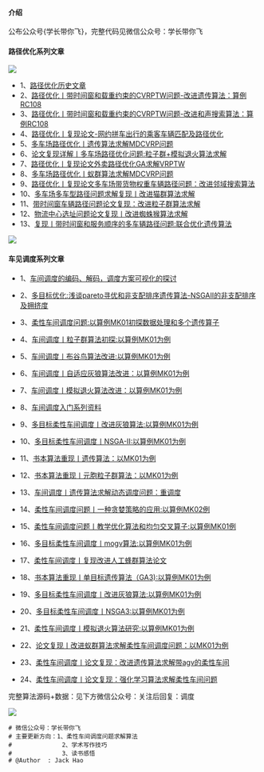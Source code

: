 

#### 介绍
公布公众号{学长带你飞}，完整代码见微信公众号：学长带你飞

#### 路径优化系列文章
![](https://gitee.com/XZDNF-1618/picture/raw/master/2022-3-11/1646983067392-0.png)

- 1、[路径优化历史文章](https://mp.weixin.qq.com/mp/appmsgalbum?__biz=MzU2Mzc3NzE2OA==&action=getalbum&album_id=1336927899030732802#wechat_redirect)
- 2、[路径优化丨带时间窗和载重约束的CVRPTW问题-改进遗传算法：算例RC108](https://mp.weixin.qq.com/s?__biz=MzU2Mzc3NzE2OA==&mid=2247487059&idx=1&sn=f8c69a8abe5947b2058b943284ffd1c2&chksm=fc5455accb23dcba74a4ff34cbebcb703d68f9621bcc4011b68861a090ef3715c9b2e77201c2#rd)
- 3、[路径优化丨带时间窗和载重约束的CVRPTW问题-改进和声搜索算法：算例RC108](https://mp.weixin.qq.com/s?__biz=MzU2Mzc3NzE2OA==&mid=2247487154&idx=1&sn=7864d00a3d1ec99470419479ef3d3c32&chksm=fc54554dcb23dc5ba50ea8145ae1ad07e63961888f82e84d7debf90137ef91d6e82eaf1ec088#rd)
- 4、[路径优化丨复现论文-网约拼车出行的乘客车辆匹配及路径优化](https://mp.weixin.qq.com/s?__biz=MzU2Mzc3NzE2OA==&mid=2247487438&idx=1&sn=2507f31a02e33526e3e3266927376b7d&chksm=fc545431cb23dd27307a36cc419eead7389bf8484ea2b6725f6a8fe934d513a86f6d3f00ee2a#rd)
- 5、[多车场路径优化丨遗传算法求解MDCVRP问题](https://mp.weixin.qq.com/s?__biz=MzU2Mzc3NzE2OA==&mid=2247487614&idx=1&sn=bce36eec292bb7b92cf25fe0e9d2d5f7&chksm=fc544b81cb23c29774158c1b16158ca4ca13e240a7897fc66d210654419867a493e8343ecf26#rd)
- 6、[论文复现详解丨多车场路径优化问题:粒子群+模拟退火算法求解](https://mp.weixin.qq.com/s?__biz=MzU2Mzc3NzE2OA==&mid=2247487640&idx=1&sn=38d70c7430535f4a38fd584e410b317a&chksm=fc544b67cb23c271e590e6476834d3763a3880e16d51f95aece83aaa32226ce8a555041f7d6e#rd)
- 7、[路径优化丨复现论文外卖路径优化GA求解VRPTW](https://mp.weixin.qq.com/s?__biz=MzU2Mzc3NzE2OA==&mid=2247487720&idx=1&sn=5797d17734817f382df95912cceefa89&chksm=fc544b17cb23c201279689e012fdf884818a4d767934314abfb58c743c53efe256040dcf0c2b#rd)
- 8、[多车场路径优化丨蚁群算法求解MDCVRP问题](https://mp.weixin.qq.com/s?__biz=MzU2Mzc3NzE2OA==&mid=2247487768&idx=1&sn=9474ecc456d189632929fe174a553972&chksm=fc544ae7cb23c3f154f069cf9884102b178a81da842cc5e19f5296b2f1b28dfa32608ac3953c#rd)
- 9、[路径优化丨复现论文多车场带货物权重车辆路径问题：改进邻域搜索算法](https://mp.weixin.qq.com/s?__biz=MzU2Mzc3NzE2OA==&mid=2247488096&idx=1&sn=f9e3edc3f58b56020c2b2b299b26ebab&chksm=fc54499fcb23c08956eab15eee05feaf85ad5dd67f9ab167e4c3b5957294e3277daecdbec2ea#rd)
- 10、[多车场多车型路径问题求解复现丨改进猫群算法求解](https://mp.weixin.qq.com/s?__biz=MzU2Mzc3NzE2OA==&mid=2247488159&idx=1&sn=4e081020cff1b5f48370b8e3b84d8c9c&chksm=fc544960cb23c0764ed8674c19b9c01370847b144abb5eec8556ad15e7b387d510271ad39943#rd)
- 11、[带时间窗车辆路径问题论文复现：改进粒子群算法求解](https://mp.weixin.qq.com/s?__biz=MzU2Mzc3NzE2OA==&mid=2247488218&idx=1&sn=c4f1c36ed3bfc81ee038a8967ac443cb&chksm=fc544925cb23c0334c23f2b139b78e755f42faf98f4f1d56f8d380bbcf15deac40a89bd9018b#rd)
- 12、[物流中心选址问题论文复现丨改进蜘蛛猴算法求解](https://mp.weixin.qq.com/s?__biz=MzU2Mzc3NzE2OA==&mid=2247488393&idx=1&sn=815813f16894f07d79017b0785ed65a2&chksm=fc544876cb23c16073fb1e184f8a2a2559fcea220dd7ed08719cbc8893c8b46545c43ad16840#rd)
- 13、[复现丨带时间窗和服务顺序的多车辆路径问题:联合优化遗传算法](https://mp.weixin.qq.com/s?__biz=MzU2Mzc3NzE2OA==&mid=2247488421&idx=1&sn=3828075775eee51d9fb468c47113ed10&chksm=fc54485acb23c14c041b705c4b4c2d0547f8fb260da2e867ec124751444ddd5ce49e87c49818#rd)



![](https://gitee.com/XZDNF-1618/picture/raw/master/2022-2-8/1644311565434-0.jpg)

#### 车见调度系列文章
- 1、[车间调度的编码、解码，调度方案可视化的探讨](https://mp.weixin.qq.com/s/B2CbOrlmF2KyqQnDzL2LLg)
- 2、[多目标优化:浅谈pareto寻优和非支配排序遗传算法-NSGAII的非支配排序及拥挤度](https://mp.weixin.qq.com/s/EJ7ucgUgfEwW9VAS_0r7XA)
- 3、[柔性车间调度问题:以算例MK01初探数据处理和多个遗传算子](https://mp.weixin.qq.com/s/o3aoLqKxy4rzxrO7WydiOw)
- 4、[车间调度丨粒子群算法初探:以算例MK01为例](http://mp.weixin.qq.com/s?__biz=MzU2Mzc3NzE2OA==&mid=2247486225&idx=1&sn=04000c377d86e293c4f0f7b529af22cd&chksm=fc5450eecb23d9f80acd712f5cf7d4b1908bc3187b54c402918a87f9e02e0c46edd5e5882cdf#rd)
- 5、[车间调度丨布谷鸟算法改进:以算例MK01为例](https://mp.weixin.qq.com/s/zWbirLtMRek2SBkn6TK6Zw)
- 6、[车间调度丨自适应灰狼算法改进：以算例MK01为例](http://mp.weixin.qq.com/s?__biz=MzU2Mzc3NzE2OA==&mid=2247486318&idx=1&sn=1a229ea0ac6d9ce33c038ee325939135&chksm=fc545091cb23d987490da7d88a31574286c746ff808bcbc0bfedbf07a9ad0fc18aa725aabcad#rd)
- 7、[车间调度丨模拟退火算法改进：以算例MK01为例](http://mp.weixin.qq.com/s?__biz=MzU2Mzc3NzE2OA==&mid=2247486375&idx=1&sn=6eacc6985ee0743273e1d2346eb12e74&chksm=fc545058cb23d94e6a8ab2a872eec321376f4d48b4f08ea2f31fe9d01d87a896db21e903c646#rd)
- 8、[车间调度入门系列资料](http://mp.weixin.qq.com/s?__biz=MzU2Mzc3NzE2OA==&mid=2247486448&idx=1&sn=a78710fedef650600206e053169a0f48&chksm=fc54500fcb23d9198a7ed5b6ce2ce91d6c6e237b738b363d498982bf863a6153b4dba3808a0b#rd)
- 9、[多目标柔性车间调度丨改进灰狼算法:以算例MK01为例](https://mp.weixin.qq.com/s?__biz=MzU2Mzc3NzE2OA==&mid=2247486470&idx=1&sn=df725669f7eca4bbd047075d2b698707&chksm=fc5457f9cb23deef4e747d79bb3dd5b7744452d7e43bcd85409f1f2f5e82d7e4031292fb0af6#rd)
- 10、[多目标柔性车间调度丨NSGA-II:以算例MK01为例](https://mp.weixin.qq.com/s?__biz=MzU2Mzc3NzE2OA==&mid=2247486542&idx=1&sn=937c1c9eccc5495b313e12e74df8fd90&chksm=fc5457b1cb23dea7f4ca5ef3e60b8b0583db1ea0b2562733c27ff27697085a174670b006ce7d#rd)
- 11、[书本算法重现丨遗传算法：以MK01为例](https://mp.weixin.qq.com/s?__biz=MzU2Mzc3NzE2OA==&mid=2247486678&idx=1&sn=3c8feaf3a5ea5d5b6d06f0e341bf0c66&chksm=fc545729cb23de3f41429e7e2b483b374602ab876f3f39f834cf12dd32064d7aeb4afced8308#rd)
- 12、[书本算法重现丨元胞粒子群算法：以MK01为例](https://mp.weixin.qq.com/s?__biz=MzU2Mzc3NzE2OA==&mid=2247486722&idx=1&sn=5805ccc7533dd2fcb58e28b1fa0c7117&chksm=fc5456fdcb23dfeb90ca5d8d5a44ad8adc0ee837916532f7eb6a0b2684e68a3a3274ccf133f8#rd)
- 13、[车间调度丨遗传算法求解动态调度问题：重调度](https://mp.weixin.qq.com/s?__biz=MzU2Mzc3NzE2OA==&mid=2247486794&idx=1&sn=00a9a980f0cf0bb6bf8715e932bf640d&chksm=fc5456b5cb23dfa35e5c977a64ba82002fae83749d0c5ce170250be59cd1f58a9d5912fcfbe0#rd)

- 14、[柔性车间调度问题丨一种贪婪策略的应用:以算例MK02例](https://mp.weixin.qq.com/s?__biz=MzU2Mzc3NzE2OA==&mid=2247486915&idx=1&sn=429a512ad37cf3aee9d46908fcce400d&chksm=fc54563ccb23df2add70221abd4f32638a6ce7f13f98da404f250d0ad1265997e9a6570c5510#rd)

- 15、[柔性车间调度问题丨教学优化算法和均匀交叉算子:以算例MK01例](https://mp.weixin.qq.com/s?__biz=MzU2Mzc3NzE2OA==&mid=2247487006&idx=1&sn=266d2dbc14f5eb791fa0b4dedcc06957&chksm=fc5455e1cb23dcf7a8bf4068406d430981c0c31993d7e87ea9331075f2dbd5e5fecfcadd88fd#rd)

- 16、[多目标柔性车间调度丨mogv算法:以算例MK01为例](https://mp.weixin.qq.com/s?__biz=MzU2Mzc3NzE2OA==&mid=2247487182&idx=1&sn=e3b29a67015a1aa19f8da4d0ec60c582&chksm=fc545531cb23dc27cc8665349188eacf9d66b1659c74f53180ea677a930a559308a5c2195d47#rd)
- 17、[柔性车间调度丨复现改进人工蜂群算法论文](https://mp.weixin.qq.com/s?__biz=MzU2Mzc3NzE2OA==&mid=2247487395&idx=1&sn=7789d2412ae117b01ccd75c8acfda858&chksm=fc54545ccb23dd4a42b650b670373dd0c76f5e274aad42ea4a6778288ea50becb75759724f20#rd)
- 18、[书本算法重现丨单目标遗传算法（GA3):以算例MK01为例](https://mp.weixin.qq.com/s?__biz=MzU2Mzc3NzE2OA==&mid=2247487423&idx=1&sn=1889aa28334862541fced7e59e0e80eb&chksm=fc545440cb23dd562abf93bee744cc3ec86fbbe1c2c45b36831f7f42f0989d1abe412d4af61c#rd)
- 19、[多目标柔性车间调度丨改进灰狼算法:以算例MK01为例](https://mp.weixin.qq.com/s?__biz=MzU2Mzc3NzE2OA==&mid=2247487466&idx=1&sn=3660fefa53b6cf8444477a2b2132fa90&chksm=fc545415cb23dd0320207eae24fffcb787b8d3a91d8382f7262846b094c4c7dea57f96f7cdb7#rd)
- 20、[多目标柔性车间调度丨NSGA3:以算例MK01为例](https://mp.weixin.qq.com/s?__biz=MzU2Mzc3NzE2OA==&mid=2247487501&idx=1&sn=3e736fdc5a09ab76cae85b1b05d025dd&chksm=fc544bf2cb23c2e45d59652a8f2eb36e9bfa3bcc3b4232a390dd9b911205bdb268bbe8157d76#rd)
- 21、[柔性车间调度丨模拟退火算法研究:以算例MK01为例](https://mp.weixin.qq.com/s?__biz=MzU2Mzc3NzE2OA==&mid=2247487558&idx=1&sn=7f776303c5e2c017c0f7ce138d98c802&chksm=fc544bb9cb23c2af72e1fcb17345b074bf9b160515cdf0c7efee179f650bd3e345f1d4d788a0#rd)
- 22、[论文复现丨改进蚁群算法求解柔性车间调度问题：以MK01为例](https://mp.weixin.qq.com/s?__biz=MzU2Mzc3NzE2OA==&mid=2247487679&idx=1&sn=f7dbb97de5207482432734a26b54aa7e&chksm=fc544b40cb23c256c28e6a6fd4f26033feeaaf74b4e8ed2aa358e1b025472c218570252c6cd2#rd)
- 23、[柔性车间调度丨论文复现：改进遗传算法求解带agv的柔性车间](https://mp.weixin.qq.com/s?__biz=MzU2Mzc3NzE2OA==&mid=2247487798&idx=1&sn=b114772f52ea087376db86391c24a818&chksm=fc544ac9cb23c3dfde1523b571e5d7211e6b4f74214e59dab9c530ba1f9edff8b1e38b43f82d#rd)
- 24、[柔性车间调度丨论文复现：强化学习算法求解柔性车间问题](https://mp.weixin.qq.com/s?__biz=MzU2Mzc3NzE2OA==&mid=2247487992&idx=1&sn=f9460402584fc5fc6a4f56ecb0c4433d&chksm=fc544a07cb23c31119a8a20d2d2c72be834d40eb2cbdde125e7e4ed98b71f548d14fa6df2245#rd)



完整算法源码+数据：见下方微信公众号：关注后回复：调度

![](https://files.mdnice.com/user/11789/ffc93a7a-2b7d-40e7-9fba-23b4883715bd.png)
```
# 微信公众号：学长带你飞
# 主要更新方向：1、柔性车间调度问题求解算法
#              2、学术写作技巧
#              3、读书感悟
# @Author  : Jack Hao

